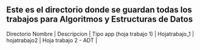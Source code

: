 ## Este es el directorio donde se guardan todas los trabajos para Algoritmos y Estructuras de Datos

Directorio Nombre         |      Descripcion                |           Tipo
app (hoja trabajo 1)      |      Hojatrabajo_1              |           
hojatrabajo2              |      Hoja trabajo 2 - ADT       |           
